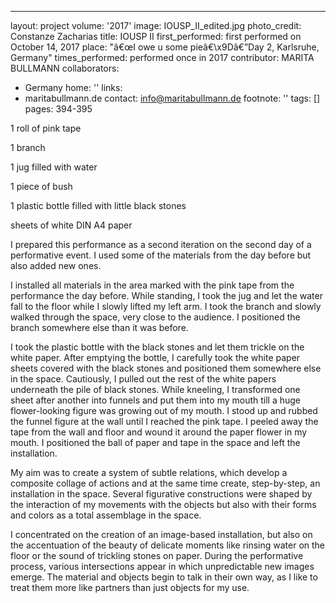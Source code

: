 ---
layout: project
volume: '2017'
image: IOUSP_II_edited.jpg
photo_credit: Constanze Zacharias
title: IOUSP II
first_performed: first performed on October 14, 2017
place: "â€œI owe u some pieâ€\x9Dâ€”Day 2, Karlsruhe, Germany"
times_performed: performed once in 2017
contributor: MARITA BULLMANN
collaborators:
- Germany
home: ''
links:
- maritabullmann.de
contact: info@maritabullmann.de
footnote: ''
tags: []
pages: 394-395



1 roll of pink tape

1 branch

1 jug filled with water

1 piece of bush

1 plastic bottle filled with little black stones

sheets of white DIN A4 paper

I prepared this performance as a second iteration on the second day of a performative event. I used some of the materials from the day before but also added new ones.

I installed all materials in the area marked with the pink tape from the performance the day before. While standing, I took the jug and let the water fall to the floor while I slowly lifted my left arm. I took the branch and slowly walked through the space, very close to the audience. I positioned the branch somewhere else than it was before.

I took the plastic bottle with the black stones and let them trickle on the white paper. After emptying the bottle, I carefully took the white paper sheets covered with the black stones and positioned them somewhere else in the space. Cautiously, I pulled out the rest of the white papers underneath the pile of black stones. While kneeling, I transformed one sheet after another into funnels and put them into my mouth till a huge flower-looking figure was growing out of my mouth. I stood up and rubbed the funnel figure at the wall until I reached the pink tape. I peeled away the tape from the wall and floor and wound it around the paper flower in my mouth. I positioned the ball of paper and tape in the space and left the installation.

My aim was to create a system of subtle relations, which develop a composite collage of actions and at the same time create, step-by-step, an installation in the space. Several figurative constructions were shaped by the interaction of my movements with the objects but also with their forms and colors as a total assemblage in the space.

I concentrated on the creation of an image-based installation, but also on the accentuation of the beauty of delicate moments like rinsing water on the floor or the sound of trickling stones on paper. During the performative process, various intersections appear in which unpredictable new images emerge. The material and objects begin to talk in their own way, as I like to treat them more like partners than just objects for my use.
